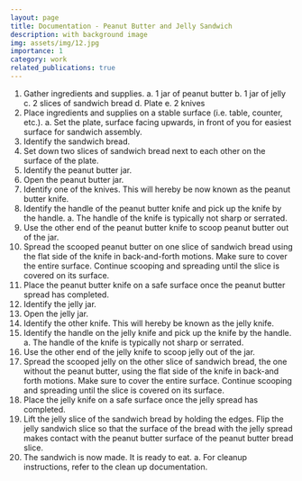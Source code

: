 ```yaml
---
layout: page
title: Documentation - Peanut Butter and Jelly Sandwich
description: with background image
img: assets/img/12.jpg
importance: 1
category: work
related_publications: true
---
```


1.	Gather ingredients and supplies.
    a.	1 jar of peanut butter
  	b.	1 jar of jelly
    c.	2 slices of sandwich bread
    d.	Plate
    e.	2 knives
3.	Place ingredients and supplies on a stable surface (i.e. table, counter, etc.). 
    a.	Set the plate, surface facing upwards, in front of you for easiest surface for sandwich assembly.
4.	Identify the sandwich bread.
5.	Set down two slices of sandwich bread next to each other on the surface of the plate.
6.	Identify the peanut butter jar. 
7.	Open the peanut butter jar.
8.	Identify one of the knives. This will hereby be now known as the peanut butter knife. 
9.	Identify the handle of the peanut butter knife and pick up the knife by the handle. 
    a.	The handle of the knife is typically not sharp or serrated.
10.	Use the other end of the peanut butter knife to scoop peanut butter out of the jar. 
11.	Spread the scooped peanut butter on one slice of sandwich bread using the flat side of the knife in back-and-forth motions. Make sure to cover the entire surface. Continue scooping and spreading until the slice is covered on its surface.
12.	Place the peanut butter knife on a safe surface once the peanut butter spread has completed.
13.	Identify the jelly jar.
14.	Open the jelly jar. 
15.	Identify the other knife. This will hereby be known as the jelly knife.
16.	Identify the handle on the jelly knife and pick up the knife by the handle.
    a.	The handle of the knife is typically not sharp or serrated.
17.	Use the other end of the jelly knife to scoop jelly out of the jar.
18.	Spread the scooped jelly on the other slice of sandwich bread, the one without the peanut butter, using the flat side of the knife in back-and forth motions. Make sure to cover the entire surface. Continue scooping and spreading until the slice is covered on its surface.
19.	Place the jelly knife on a safe surface once the jelly spread has completed.
20.	Lift the jelly slice of the sandwich bread by holding the edges. Flip the jelly sandwich slice so that the surface of the bread with the jelly spread makes contact with the peanut butter surface of the peanut butter bread slice.
21.	The sandwich is now made. It is ready to eat. 
    a.	For cleanup instructions, refer to the clean up documentation.
